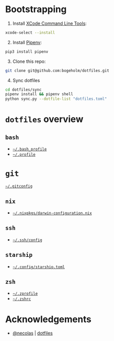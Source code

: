 # Bootstrapping

1. Install [XCode Command Line Tools](https://developer.apple.com/xcode/features/):
```bash
xcode-select --install
```

2. Install [Pipenv](https://pypi.org/project/pipenv/):
```bash
pip3 install pipenv
```

3. Clone this repo:
```bash
git clone git@github.com:bogeholm/dotfiles.git
```

4. Sync dotfiles
```bash
cd dotfiles/sync
pipenv install && pipenv shell
python sync.py --dotfile-list "dotfiles.toml"
```

# `dotfiles` overview

## `bash`
- [`~/.bash_profile`](bash/bash_profile)
- [`~/.profile`](bash/profile)

# `git`
[`~/.gitconfig`](git/gitconfig)

## `nix`
 - [`~/.nixpkgs/darwin-configuration.nix`](nix/darwin-configuration.nix)

## `ssh`
- [`~/.ssh/config`](ssh/config)

## `starship`
- [`~/.config/starship.toml`](starship/starship.toml)

## `zsh`
- [`~/.zprofile`](zsh/zprofile)
- [`~/.zshrc`](zsh/zshrc)

# Acknowledgements
- [@necolas](https://github.com/necolas/dotfiles) | [dotfiles](https://github.com/necolas/dotfiles)